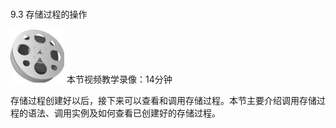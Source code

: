 ### 
  9.3 存储过程的操作


<img class="my_markdown" class="h-pic" src="../images/Figure-0267-210.jpg" style="width:86px;  height: 86px; "/> 本节视频教学录像：14分钟

存储过程创建好以后，接下来可以查看和调用存储过程。本节主要介绍调用存储过程的语法、调用实例及如何查看已创建好的存储过程。

